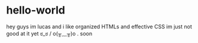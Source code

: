# hello-world
hey guys im lucas and i like organized HTMLs and effective CSS im just not good at it yet ಠ_ಠ / o(╥﹏╥)o .
 soon                                                                                                                             
